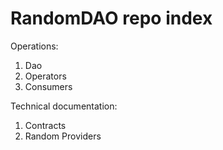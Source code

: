 
# RandomDAO repo index

Operations:
1. Dao
1. Operators
1. Consumers

Technical documentation:
1. Contracts
1. Random Providers
